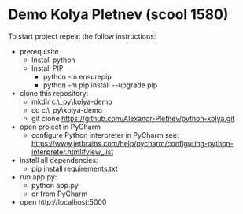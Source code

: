 # Demo Kolya Pletnev (scool 1580)


To start project repeat the follow instructions: 

- prerequisite 
  - Install python
  - Install PIP
    - python -m ensurepip
    - python -m pip install --upgrade pip
- clone this repository: 
  - mkdir c:\\_py\kolya-demo
  - cd c:\\_py\kolya-demo 
  - git clone https://github.com/Alexandr-Pletnev/python-kolya.git
- open project in PyCharm
  - configure Python interpreter in PyCharm see: https://www.jetbrains.com/help/pycharm/configuring-python-interpreter.html#view_list
- install all dependencies: 
  - pip install requirements.txt
- run app.py: 
  - python app.py
  - or from PyCharm
- open http://localhost:5000